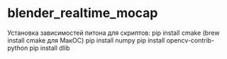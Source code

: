 # blender_realtime_mocap
Установка зависимостей питона для скриптов:
pip install cmake (brew install cmake для МакОС)
pip install numpy
pip install opencv-contrib-python
pip install dlib
